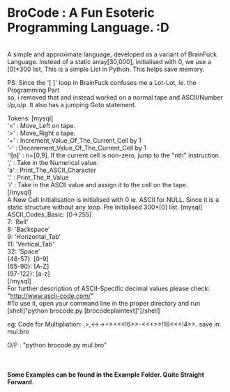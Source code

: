 BroCode : A Fun Esoteric Programming Language. :D
======
<br>
A simple and approximate language, developed as a variant of BrainFuck Language.
Instead of a static array[30,000], initialised with 0, we use a [0]*300 list,
This is a simple List in Python. This helps save memory.<br>

PS: Since the '[ ]' loop in BrainFuck confuses me a Lot-Lot, ie. the Programming Part<br>
so, i removed that and instead worked on a normal tape and ASCII/Number i/p,o/p. 
It also has a jumping Goto statement. 


Tokens:
[mysql]<br>
'<' :   Move_Left on tape.<br>
'>' :   Move_Right o tape.<br>
'+' :   Increment_Value_Of_The_Current_Cell by 1<br>
'-' :   Decerement_Value_Of_The_Current_Cell by 1<br>
'![n]' : n=[0,9]. If the current cell is non-zero, jump to the "nth" instruction.<br>
',' :   Take in the Numerical value.<br>
'a' :   Print_The_ASCII_Character<br>
'.' :   Print_The_#_Value<br>
'i' :   Take in the ASCII value and assign it to the cell on the tape.<br>
[/mysql]<br>
A New Cell Initialisation is initialised with 0 ie. ASCII for NULL.
Since it is a static structure without any loop. Pre Initialised 300*[0] list. 
[mysql]<br>
ASCII_Codes_Basic: [0->255]<br>
7: 'Bell'<br>
8: 'Backspace'<br>
9: 'Horizontal_Tab'<br>
11: 'Vertical_Tab'<br>
32: 'Space'<br>
{48-57}: [0-9]<br>
{65-90}: [A-Z]<br>
{97-122}: [a-z]<br>
[/mysql]<br>
For further description of ASCII-Specific decimal values please check:
"http://www.ascii-code.com/"
<br>
#To use it, open your command line in the proper directory and 
run [shell]"python brocode.py [brocodeplaintext]"[/shell]

eg: Code for Multipliation: ,>,<->->+>+<<!6>>-<<+>>!16<<<!4>>.
save in: mul.bro 

O/P : "python brocode.py mul.bro"

<br>
<h4>Some Examples can be found in the Example Folder. Quite Straight Forward.</h4.
